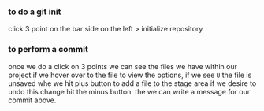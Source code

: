 ### to do a git init

click 3 point on the bar side on the left > initialize repository

### to perform a commit

once we do a click on 3 points we can see the files we have within our project
if we hover over to the file to view the options, if we see `U` the file is unsaved whe we hit plus button to add a file to the
stage area if we desire to undo this change hit the minus button. the we can write a message for our commit above.
